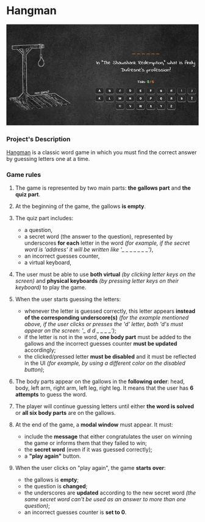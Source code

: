 # Hangman

![screenshot](./src/assets/img/readme.webp)

### Project's Description

[Hangman](<https://en.wikipedia.org/wiki/Hangman_(game)>) is a classic word game in which you must find the correct answer by guessing letters one at a time.

### Game rules

1. The game is represented by two main parts: **the gallows part** and **the quiz part**.

2. At the beginning of the game, the gallows **is empty**.

3. The quiz part includes:

    - a question,
    - a secret word (the answer to the question), represented by underscores **for each** letter in the word _(for example, if the secret word is 'address' it will be written like '\_ \_ \_ \_ \_ \_ \_')_,
    - an incorrect guesses counter,
    - a virtual keyboard,

4. The user must be able to use **both virtual** _(by clicking letter keys on the screen)_ and **physical keyboards** _(by pressing letter keys on their keyboard)_ to play the game.

5. When the user starts guessing the letters:

    - whenever the letter is guessed correctly, this letter appears **instead of the corresponding underscore(s)** _(for the example mentioned above, if the user clicks or presses the 'd' letter, both 'd's must appear on the screen: '\_ d d \_ \_ \_ \_')_;
    - if the letter is not in the word, **one body part** must be added to the gallows and the incorrect guesses counter **must be updated** accordingly;
    - the clicked/pressed letter **must be disabled** and it must be reflected in the UI _(for example, by using a different color on the disabled button)_;

6. The body parts appear on the gallows in the **following order**: head, body, left arm, right arm, left leg, right leg. It means that the user has **6 attempts** to guess the word.

7. The player will continue guessing letters until either **the word is solved** or **all six body parts** are on the gallows.

8. At the end of the game, a **modal window** must appear. It must:

    - include the **message** that either congratulates the user on winning the game or informs them that they failed to win;
    - the **secret word** (even if it was guessed correctly);
    - a **"play again"** button.

9. When the user clicks on "play again", the game **starts over**:

    - the gallows is **empty**;
    - the question is **changed**;
    - the underscores are **updated** according to the new secret word _(the same secret word can't be used as an answer to more than one question)_;
    - an incorrect guesses counter is **set to 0**.
